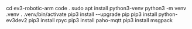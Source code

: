 cd ev3-robotic-arm
code .
sudo apt install python3-venv
python3 -m venv .venv
. .venv/bin/activate
pip3 install --upgrade pip
pip3 install python-ev3dev2
pip3 install rpyc
pip3 install paho-mqtt
pip3 install msgpack